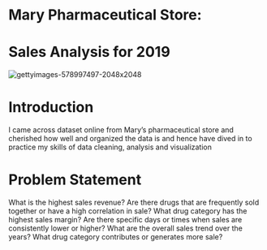 # Mary Pharmaceutical Store:                                                                                                                                      

# Sales Analysis for 2019       


![gettyimages-578997497-2048x2048](https://github.com/steveaker/power-BI/assets/135893015/2d0d144d-5191-48d5-8bc3-b01bf0480b36)

# Introduction
I came across dataset online from Mary’s pharmaceutical store and cherished how well and organized the data is and hence have dived in to practice my skills of data cleaning, analysis and visualization  


# Problem Statement

  What is the highest sales revenue?
  Are there drugs that are frequently sold together or have a high correlation in sale?
  What drug category has the highest sales margin?
  Are there specific days or times when sales are consistently lower or higher?
  What are the overall sales trend over the years?
  What drug category contributes or generates more sale?
  
